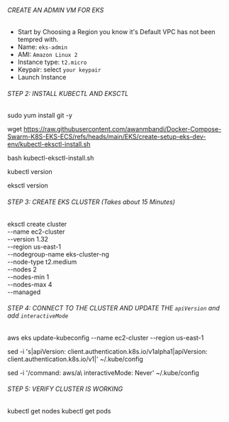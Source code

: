 ###### CREATE AN ADMIN VM FOR EKS

- Start by Choosing a Region you know
  it's Default VPC has not been tempred with.
- Name: `eks-admin`
- AMI: `Amazon Linux 2`
- Instance type: `t2.micro`
- Keypair: select `your keypair`
- Launch Instance

###### STEP 2: INSTALL KUBECTL AND EKSCTL

sudo yum install git -y

wget https://raw.githubusercontent.com/awanmbandi/Docker-Compose-Swarm-K8S-EKS-ECS/refs/heads/main/EKS/create-setup-eks-dev-env/kubectl-eksctl-install.sh

bash kubectl-eksctl-install.sh

kubectl version

eksctl version

###### STEP 3: CREATE EKS CLUSTER (Takes about 15 Minutes)

eksctl create cluster \
 --name ec2-cluster \
 --version 1.32 \
 --region us-east-1 \
 --nodegroup-name eks-cluster-ng \
 --node-type t2.medium \
 --nodes 2 \
 --nodes-min 1 \
 --nodes-max 4 \
 --managed

###### STEP 4: CONNECT TO THE CLUSTER AND UPDATE THE `apiVersion` and add `interactiveMode`

aws eks update-kubeconfig --name ec2-cluster --region us-east-1

sed -i 's|apiVersion: client.authentication.k8s.io/v1alpha1|apiVersion: client.authentication.k8s.io/v1|' ~/.kube/config

sed -i '/command: aws/a\ interactiveMode: Never' ~/.kube/config

###### STEP 5: VERIFY CLUSTER IS WORKING

kubectl get nodes
kubectl get pods
